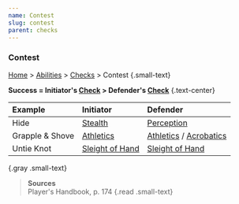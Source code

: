 ```yaml
---
name: Contest
slug: contest
parent: checks
---
```

### Contest
[Home](dm-operations-center) > [Abilities](abilities) > [Checks](checks) > Contest {.small-text}

**Success = Initiator's [Check](ability-check) > Defender's [Check](ability-check)** {.text-center}

| Example    | Initiator               | Defender |
|:-----------|:-----------------------|:---------|
| Hide            | [Stealth](stealth)     | [Perception](perception)                          |
| Grapple & Shove | [Athletics](athletics) | [Athletics](athletics) / [Acrobatics](acrobatics) |
| Untie Knot      | [Sleight of Hand](sleight-of-hand) | [Sleight of Hand](sleight-of-hand)    |
{.gray .small-text}

> **Sources** <br/>
> Player's Handbook, p. 174
{.read .small-text}


